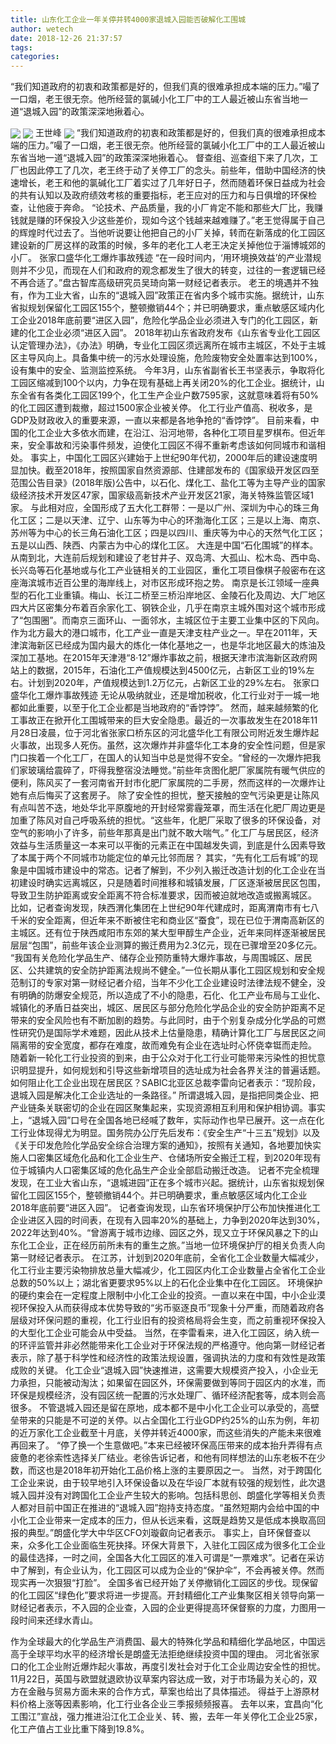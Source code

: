 ```yaml
---
title: 山东化工企业一年关停并转4000家退城入园能否破解化工围城
author: wetech
date: 2018-12-26 21:37:57
tags: 
categories: 
---
```

“我们知道政府的初衷和政策都是好的，但我们真的很难承担成本端的压力。”嘬了一口烟，老王很无奈。他所经营的氯碱小化工厂中的工人最近被山东省当地一道“退城入园”的政策深深地揪着心。
<!-- more -->
<img align="center" border="0" src="https://imgcdn.yicai.com/uppics/images/2018/12/6d344d01ca34bf5ad3b99f0b1a0aa9fa.jpg" />
<img align="center" border="0" src="https://imgcdn.yicai.com/uppics/images/2018/12/fdb37330fa7366eb9ecededd17c13794.jpg" />
王世峰
<img align="center" border="0" src="https://imgcdn.yicai.com/uppics/images/2018/12/5f5be83231f1971bce877e78ade08205.jpg" />
“我们知道政府的初衷和政策都是好的，但我们真的很难承担成本端的压力。”嘬了一口烟，老王很无奈。他所经营的氯碱小化工厂中的工人最近被山东省当地一道“退城入园”的政策深深地揪着心。
督查组、巡查组下来了几次，工厂也因此停工了几次，老王终于动了关停工厂的念头。前些年，借助中国经济的快速增长，老王和他的氯碱化工厂着实过了几年好日子，然而随着环保日益成为社会的共有认知以及政府绩效考核的重要指标，老王应对的压力和与日俱增的环保检查，让他疲于奔命。
“论技术、产品质量，我的小厂肯定不能和那些大厂比，我赚钱就是赚的环保投入少这些差价，现如今这个钱越来越难赚了。”老王觉得属于自己的辉煌时代过去了。当他听说要让他把自己的小厂关掉，转而在新落成的化工园区建设新的厂房这样的政策的时候，多年的老化工人老王决定关掉他位于淄博城郊的小厂。
张家口盛华化工爆炸事故残迹
“在一段时间内，‘用环境换效益’的产业潜规则并不少见，而现在人们和政府的观念都发生了很大的转变，过往的一套逻辑已经不再合适了。”盘古智库高级研究员吴琦向第一财经记者表示。
老王的境遇并不独有，作为工业大省，山东的“退城入园”政策正在省内多个城市实施。据统计，山东省拟规划保留化工园区155个，整顿撤销44个；并已明确要求，重点敏感区域内化工企业2018年底前要“进区入园”，危险化学品企业必须进入专门的化工园区，新建的化工企业必须“进区入园”。
2018年初山东省政府发布《山东省专业化工园区认定管理办法》，《办法》明确，专业化工园区须远离所在城市主城区，不处于主城区主导风向上。具备集中统一的污水处理设施，危险废物安全处置率达到100%，设有集中的安全、监测监控系统。
今年3月，山东省副省长王书坚表示，争取将化工园区缩减到100个以内，力争在现有基础上再关闭20%的化工企业。据统计，山东全省有各类化工园区199个，化工生产企业户数7595家，这就意味着将有50%的化工园区遭到裁撤，超过1500家企业被关停。
化工行业产值高、税收多，是GDP及财政收入的重要来源，一直以来都是各地争抢的“香饽饽”。
目前来看，中国的化工企业大多依水而建，在沿江、沿河地带，各种化工项目星罗棋布。但近年来，安全事故和污染事件频发，迫使化工园区不得不重新考虑该如何同城市和谐相处。
事实上，中国化工园区兴建始于上世纪90年代初，2000年后的建设速度明显加快。截至2018年，按照国家自然资源部、住建部发布的《国家级开发区四至范围公告目录》(2018年版)公告中，以石化、煤化工、盐化工等为主导产业的国家级经济技术开发区47家，国家级高新技术产业开发区21家，海关特殊监管区域1家。
与此相对应，全国形成了五大化工群带：一是以广州、深圳为中心的珠三角化工区；二是以天津、辽宁、山东等为中心的环渤海化工区；三是以上海、南京、苏州等为中心的长三角石油化工区；四是以四川、重庆等为中心的天然气化工区；五是以山西、陕西、内蒙古为中心的煤化工区。
大连是中国“石化围城”的样本。从南到北，大连前后规划和建设了老甘井子、双岛湾、大孤山、松木岛、西中岛、长兴岛等石化基地或与化工产业链相关的工业园区，重化工项目像棋子般密布在这座海滨城市近百公里的海岸线上，对市区形成环抱之势。
南京是长江领域一座典型的石化工业重镇。梅山、长江二桥至三桥沿岸地区、金陵石化及周边、大厂地区四大片区密集分布着百余家化工、钢铁企业，几乎在南京主城外围对这个城市形成了“包围圈”。而南京三面环山、一面邻水，主城区位于主要工业集中区的下风向。
作为北方最大的港口城市，化工产业一直是天津支柱产业之一。早在2011年，天津滨海新区已经成为国内最大的炼化一体化基地之一，也是华北地区最大的炼油及深加工基地。在2015年天津港“8·12”爆炸事故之前，根据天津市滨海新区政府网站上的数据，2015年，石油化工产值规模达到4500亿元，占新区工业的19%左右。计划到2020年，产值规模达到1.2万亿元，占新区工业的29%左右。
张家口盛华化工爆炸事故残迹
无论从吸纳就业，还是增加税收，化工行业对于一城一地都如此重要，以至于化工企业都是当地政府的“香饽饽”。
然而，越来越频繁的化工事故正在掀开化工围城带来的巨大安全隐患。最近的一次事故发生在2018年11月28日凌晨，位于河北省张家口桥东区的河北盛华化工有限公司附近发生爆炸起火事故，出现多人死伤。虽然，这次爆炸并非盛华化工本身的安全性问题，但是家门口挨着一个化工厂，在国人的认知当中总是觉得不安全。“曾经的一次爆炸把我们家玻璃给震碎了，吓得我整宿没法睡觉。”前些年贪图化肥厂家属院有暖气供应的便利，陈风买了一套河南省开封市化肥厂家属院的二手房，然而这样的一次爆炸让她有点后悔买了这套房子。
除了安全性的担忧，整天接触的空气污染更是让陈风有点叫苦不迭，地处华北平原腹地的开封经常雾霾笼罩，而生活在化肥厂周边更是加重了陈风对自己呼吸系统的担忧。“这些年，化肥厂采取了很多的环保设备，对空气的影响小了许多，前些年那真是出门就不敢大喘气。”
化工厂与居民区，经济效益与生活质量这一本来可以平衡的元素正在中国越发失调，到底是什么因素导致了本属于两个不同城市功能定位的单元比邻而居？
其实，“先有化工后有城”的现象是中国城市建设中的常态。记者了解到，不少列入搬迁改造计划的化工企业在当初建设时确实远离城区，只是随着时间推移和城镇发展，厂区逐渐被居民区包围，导致卫生防护距离或安全距离不符合标准要求，因而被迫就地改造或搬离城区。
比如，记者查询发现，陕西渭化集团在上世纪90年代建成时，距离渭南市有七八千米的安全距离，但近年来不断被住宅和商业区“蚕食”，现在已位于渭南高新区的主城区。还有位于陕西咸阳市东郊的某大型甲醇生产企业，近年来同样逐渐被居民层层“包围”，前些年该企业测算的搬迁费用为2.3亿元，现在已骤增至20多亿元。
“我国有关危险化学品生产、储存企业预防重特大爆炸事故，与周围城区、居民区、公共建筑的安全防护距离法规尚不健全。”一位长期从事化工园区规划和安全规范制订的专家对第一财经记者介绍，当年不少化工企业建设时法律法规不健全，没有明确的防爆安全规范，所以造成了不小的隐患，石化、化工产业布局与工业化、城镇化的矛盾日益突出，城区、居民区与部分危险化学品企业的安全防护距离不足带来的安全风险也有不断加剧的趋势。与此同时，由于个别复杂成分化学品的可燃性研究仍是国际学术难题，因此从技术上估量隐患，精确计算化工厂与居民区之间隔离带的安全宽度，都存在难度，故而难免有企业在选址时心怀侥幸铤而走险。
随着新一轮化工行业投资的到来，由于公众对于化工行业可能带来污染性的担忧意识明显提升，如何规划和引导这些新增项目的选址成为社会各界关注的普遍话题。
如何阻止化工企业出现在居民区？SABIC北亚区总裁李雷向记者表示：“现阶段，退城入园是解决化工企业选址的一条路径。”
所谓退城入园，是指把同类企业、把产业链条关联密切的企业在园区聚集起来，实现资源相互利用和保护相协调。事实上，“退城入园”口号在全国各地已经喊了数年，实际动作也早已展开。这一点在化工行业体现得尤为明显。国务院办公厅先后发布：《安全生产“十三五”规划》以及《关于印发危险化学品安全综合治理方案的通知》，按照有关通知，各地要加快实施人口密集区域危化品和化工企业生产、仓储场所安全搬迁工程，到2020年现有位于城镇内人口密集区域的危化品生产企业全部启动搬迁改造。
记者不完全梳理发现，在工业大省山东，“退城进园”正在多个城市兴起。据统计，山东省拟规划保留化工园区155个，整顿撤销44个。并已明确要求，重点敏感区域内化工企业2018年底前要“进区入园”。
记者查询发现，山东省环境保护厅公布加快推进化工企业进区入园的时间表，在现有入园率20%的基础上，力争到2020年达到30%，2022年达到40%。“曾游离于城市边缘、园区之外，现又立于环保风暴之下的山东化工企业，正在经历前所未有的重生之旅。”当地一位环境保护厅的相关负责人向第一财经记者表示。
在江苏，计划到2020年底前，全省化工企业数量大幅减少，化工行业主要污染物排放总量大幅减少，化工园区内化工企业数量占全省化工企业总数的50%以上；湖北省更要求95%以上的石化企业集中在化工园区。
环境保护的硬约束会在一定程度上限制中小化工企业的投资。一直以来在中国，中小企业漠视环保投入从而获得成本优势导致的“劣币驱逐良币”现象十分严重，而随着政府各层级对环保问题的重视，化工行业旧有的投资格局将会生变，而之前重视环保投入的大型化工企业可能会从中受益。
当然，在李雷看来，进入化工园区，纳入统一的环评监管并非必然能带来化工企业对于环保法规的严格遵守。他向第一财经记者表示，除了基于科学性和经济性的政策法规设置，强调执法的力度和有效性是政策成败的关键。
化工企业“退城入园”快速推进，这需要大规模资产投入，小企业无力承担，只能被动淘汰；如果留在园区外，环保需要做到等同于园区内的水准，而环保是规模经济，没有园区统一配置的污水处理厂、循环经济配套等，成本则会高很多。
不管退城入园还是留在原地，成本都不是中小化工企业可以承受的，高壁垒带来的只能是不可逆的关停。以占全国化工行业GDP约25%的山东为例，年初的近万家化工企业截至十月底，关停并转近4000家，而这些消失的产能未来很难再回来了。
“停了换一个生意做吧。”本来已经被环保高压带来的成本抬升弄得有点疲惫的老徐索性选择关厂结业。老徐告诉记者，和他有同样想法的山东老板不在少数，而这也是2018年初开始化工品价格上涨的主要原因之一。
当然，对于跨国化工企业来说，由于较早地引入环保设备以及在华设厂本就有较强的规划性，此次退城入园并没有对跨国化工企业产生较大的影响。包括科思创、朗盛化学等相关负责人都对目前中国正在推进的“退城入园”抱持支持态度。“虽然短期内会给中国的中小化工企业带来一定成本的压力，但从长远来看，这既是趋势又是低成本换取高回报的典型。”朗盛化学大中华区CFO刘璇叡向记者表示。
事实上，自环保督查以来，众多化工企业面临生死抉择。环保大背景下，入驻化工园区成为很多化工企业的最佳选择，一时之间，全国各大化工园区的准入可谓是“一票难求”。记者在采访中了解到，有企业认为，化工园区可以成为企业的“保护伞”，不会再被关停。然而现实再一次狠狠“打脸”。
全国多省已经开始了关停撤销化工园区的步伐。现保留的化工园区“绿色化”要求将进一步提高。开封精细化工产业集聚区相关领导向第一财经记者表示，不入园的企业查，入园的企业更得提高环保督察的力度，力图用一段时间来还绿水青山。
 
 
作为全球最大的化学品生产消费国、最大的特殊化学品和精细化学品地区，中国远高于全球平均水平的经济增长是朗盛无法拒绝继续投资中国的理由。
河北省张家口的化工企业附近爆炸起火事故，再度引发社会对于化工企业周边安全性的担忧。
11月22日，英国与欧盟就退欧协议草案内容达成一致，对于市场最为关心的，双方在金融与贸易方面未来的合作方式，草案也给出了具体描述。
得益于上游原材料价格上涨等因素影响，化工行业各企业三季报频频报喜。
去年以来，宜昌向“化工围江”宣战，强力推进沿江化工企业关、转、搬，去年一年关停化工企业25家，化工产值占工业比重下降到19.8%。
